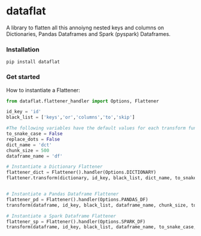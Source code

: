 # dataflat
A library to flatten all this annoiyng nested keys and columns on Dictionaries, Pandas Dataframes
and Spark (pyspark) Dataframes.

### Installation
```
pip install dataflat
```

### Get started
How to instantiate a Flattener:

```Python
from dataflat.flattener_handler import Options, Flattener

id_key = 'id'
black_list = ['keys','or','columns','to','skip']

#The following variables have the default values for each transform function
to_snake_case = False
replace_dots = False
dict_name = 'dct'
chunk_size = 500
dataframe_name = 'df'

# Instantiate a Dictionary Flattener
flattener_dict = Flattener().handler(Options.DICTIONARY)
flattener.transform(dictionary, id_key, black_list, dict_name, to_snake_case, replace_dots)


# Instantiate a Pandas Dataframe Flattener
flattener_pd = Flattener().handler(Options.PANDAS_DF)
transform(dataframe, id_key, black_list, dataframe_name, chunk_size, to_snake_case, replace_dots)

# Instantiate a Spark Dataframe Flattener
flattener_sp = Flattener().handler(Options.SPARK_DF)
transform(dataframe, id_key, black_list, dataframe_name, to_snake_case, replace_dots)
```